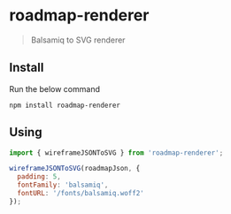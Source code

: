 # roadmap-renderer
> Balsamiq to SVG renderer

## Install

Run the below command

```shell
npm install roadmap-renderer
```

## Using

```javascript
import { wireframeJSONToSVG } from 'roadmap-renderer';

wireframeJSONToSVG(roadmapJson, {
  padding: 5,
  fontFamily: 'balsamiq',
  fontURL: '/fonts/balsamiq.woff2' 
});
```
